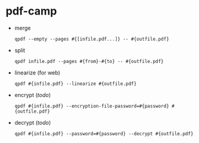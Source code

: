 # pdf-camp

* merge
  ```
  qpdf --empty --pages #{[infile.pdf...]} -- #{outfile.pdf}
  ```

* split
  ```
  qpdf infile.pdf --pages #{from}-#{to} -- #{outfile.pdf}
  ```

* linearize (for web)
  ```
  qpdf #{infile.pdf} --linearize #{outfile.pdf}
  ```

* encrypt (*todo*)
  ```
  qpdf #{infile.pdf} --encryption-file-password=#{password} #{outfile.pdf}
  ```
  
* decrypt (*todo*)
  ```
  qpdf #{infile.pdf} --password=#{password} --decrypt #{outfile.pdf}
  ```
